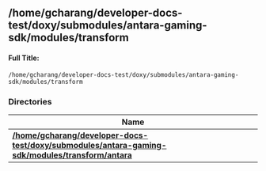 

## /home/gcharang/developer-docs-test/doxy/submodules/antara-gaming-sdk/modules/transform

#### Full Title:
```
/home/gcharang/developer-docs-test/doxy/submodules/antara-gaming-sdk/modules/transform
```





### Directories

| Name           |
| -------------- |
| **[/home/gcharang/developer-docs-test/doxy/submodules/antara-gaming-sdk/modules/transform/antara](Files/dir_750867e2b2dd0857b2eea860c60fb0ea.md#dir-/home/gcharang/developer-docs-test/doxy/submodules/antara-gaming-sdk/modules/transform/antara)**  |






















